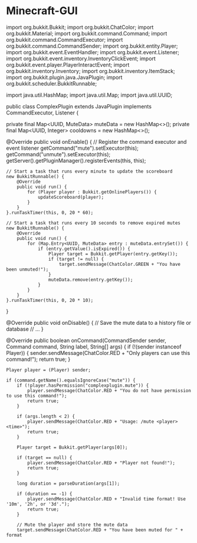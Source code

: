 # Minecraft-GUI
import org.bukkit.Bukkit;
import org.bukkit.ChatColor;
import org.bukkit.Material;
import org.bukkit.command.Command;
import org.bukkit.command.CommandExecutor;
import org.bukkit.command.CommandSender;
import org.bukkit.entity.Player;
import org.bukkit.event.EventHandler;
import org.bukkit.event.Listener;
import org.bukkit.event.inventory.InventoryClickEvent;
import org.bukkit.event.player.PlayerInteractEvent;
import org.bukkit.inventory.Inventory;
import org.bukkit.inventory.ItemStack;
import org.bukkit.plugin.java.JavaPlugin;
import org.bukkit.scheduler.BukkitRunnable;

import java.util.HashMap;
import java.util.Map;
import java.util.UUID;

public class ComplexPlugin extends JavaPlugin implements CommandExecutor, Listener {

private final Map<UUID, MuteData> muteData = new HashMap<>();
private final Map<UUID, Integer> cooldowns = new HashMap<>();

@Override
public void onEnable() {
    // Register the command executor and event listener
    getCommand("mute").setExecutor(this);
    getCommand("unmute").setExecutor(this);
    getServer().getPluginManager().registerEvents(this, this);

    // Start a task that runs every minute to update the scoreboard
    new BukkitRunnable() {
        @Override
        public void run() {
            for (Player player : Bukkit.getOnlinePlayers()) {
                updateScoreboard(player);
            }
        }
    }.runTaskTimer(this, 0, 20 * 60);

    // Start a task that runs every 10 seconds to remove expired mutes
    new BukkitRunnable() {
        @Override
        public void run() {
            for (Map.Entry<UUID, MuteData> entry : muteData.entrySet()) {
                if (entry.getValue().isExpired()) {
                    Player target = Bukkit.getPlayer(entry.getKey());
                    if (target != null) {
                        target.sendMessage(ChatColor.GREEN + "You have been unmuted!");
                    }
                    muteData.remove(entry.getKey());
                }
            }
        }
    }.runTaskTimer(this, 0, 20 * 10);
}

@Override
public void onDisable() {
    // Save the mute data to a history file or database
    // ...
}

@Override
public boolean onCommand(CommandSender sender, Command command, String label, String[] args) {
    if (!(sender instanceof Player)) {
        sender.sendMessage(ChatColor.RED + "Only players can use this command!");
        return true;
    }

    Player player = (Player) sender;

    if (command.getName().equalsIgnoreCase("mute")) {
        if (!player.hasPermission("complexplugin.mute")) {
            player.sendMessage(ChatColor.RED + "You do not have permission to use this command!");
            return true;
        }

        if (args.length < 2) {
            player.sendMessage(ChatColor.RED + "Usage: /mute <player> <time>");
            return true;
        }

        Player target = Bukkit.getPlayer(args[0]);

        if (target == null) {
            player.sendMessage(ChatColor.RED + "Player not found!");
            return true;
        }

        long duration = parseDuration(args[1]);

        if (duration == -1) {
            player.sendMessage(ChatColor.RED + "Invalid time format! Use '10m', '2h', or '3d'.");
            return true;
        }

        // Mute the player and store the mute data
        target.sendMessage(ChatColor.RED + "You have been muted for " + format
